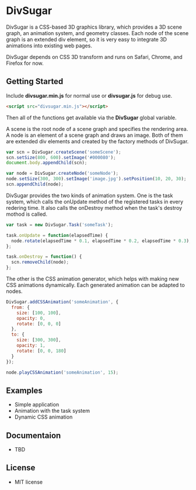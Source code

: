DivSugar
========

DivSugar is a CSS-based 3D graphics library, which provides a 3D scene graph, an animation system, and geometry classes.
Each node of the scene graph is an extended div element, so it is very easy to integrate 3D animations into existing web pages.

DivSugar depends on CSS 3D transform and runs on Safari, Chrome, and Firefox for now.

Getting Started
---------------
Include **divsugar.min.js** for normal use or **divsugar.js** for debug use.
```html
<script src="divsugar.min.js"></script>
```
Then all of the functions get available via the **DivSugar** global variable.

A scene is the root node of a scene graph and specifies the rendering area.
A node is an element of a scene graph and draws an image.
Both of them are extended div elements and created by the factory methods of DivSugar.
```javascript
var scn = DivSugar.createScene('someScene');
scn.setSize(800, 600).setImage('#000080');
document.body.appendChild(scn);

var node = DivSugar.createNode('someNode');
node.setSize(300, 300).setImage('image.jpg').setPosition(10, 20, 30);
scn.appendChild(node);
```

DivSugar provides the two kinds of animation system.
One is the task system, which calls the onUpdate method of the registered tasks in every redering time.
It also calls the onDestroy method when the task's destroy mothod is called.

```javascript
var task = new DivSugar.Task('someTask');

task.onUpdate = function(elapsedTime) {
  node.rotate(elapsedTime * 0.1, elapsedTime * 0.2, elapsedTime * 0.3);
};

task.onDestroy = function() {
  scn.removeChild(node);
};
```

The other is the CSS animation generator, which helps with making new CSS animations dynamically.
Each generated animation can be adapted to nodes.

```javascript
DivSugar.addCSSAnimation('someAnimation', {
  from: {
    size: [100, 100],
    opacity: 0,
    rotate: [0, 0, 0]
  },
  to: {
    size: [300, 300],
    opacity: 1,
    rotate: [0, 0, 180]
  }
});

node.playCSSAnimation('someAnimation', 15);
```

Examples
--------
- Simple application
- Animation with the task system
- Dynamic CSS animation

Documentaion
------------
- TBD

License
-------
- MIT license
